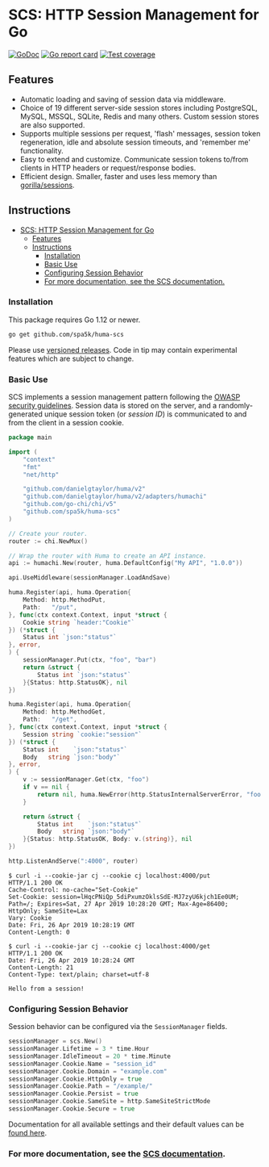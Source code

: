 # SCS: HTTP Session Management for Go

[![GoDoc](https://godoc.org/github.com/spa5k/huma-scs?status.png)](https://pkg.go.dev/github.com/spa5k/huma-scs?tab=doc)
[![Go report card](https://goreportcard.com/badge/github.com/spa5k/huma-scs)](https://goreportcard.com/report/github.com/spa5k/huma-scs)
[![Test coverage](http://gocover.io/_badge/github.com/spa5k/huma-scs)](https://gocover.io/github.com/spa5k/huma-scs)

## Features

- Automatic loading and saving of session data via middleware.
- Choice of 19 different server-side session stores including PostgreSQL, MySQL, MSSQL, SQLite, Redis and many others. Custom session stores are also supported.
- Supports multiple sessions per request, 'flash' messages, session token regeneration, idle and absolute session timeouts, and 'remember me' functionality.
- Easy to extend and customize. Communicate session tokens to/from clients in HTTP headers or request/response bodies.
- Efficient design. Smaller, faster and uses less memory than [gorilla/sessions](https://github.com/gorilla/sessions).

## Instructions

- [SCS: HTTP Session Management for Go](#scs-http-session-management-for-go)
	- [Features](#features)
	- [Instructions](#instructions)
		- [Installation](#installation)
		- [Basic Use](#basic-use)
		- [Configuring Session Behavior](#configuring-session-behavior)
		- [For more documentation, see the SCS documentation.](#for-more-documentation-see-the-scs-documentation)

### Installation

This package requires Go 1.12 or newer.

```sh
go get github.com/spa5k/huma-scs
```

Please use [versioned releases](https://github.com/spa5k/huma-scs/releases). Code in tip may contain experimental features which are subject to change.

### Basic Use

SCS implements a session management pattern following the [OWASP security guidelines](https://github.com/OWASP/CheatSheetSeries/blob/master/cheatsheets/Session_Management_Cheat_Sheet.md). Session data is stored on the server, and a randomly-generated unique session token (or _session ID_) is communicated to and from the client in a session cookie.

```go
package main

import (
	"context"
	"fmt"
	"net/http"

	"github.com/danielgtaylor/huma/v2"
	"github.com/danielgtaylor/huma/v2/adapters/humachi"
	"github.com/go-chi/chi/v5"
	"github.com/spa5k/huma-scs"
)

// Create your router.
router := chi.NewMux()

// Wrap the router with Huma to create an API instance.
api := humachi.New(router, huma.DefaultConfig("My API", "1.0.0"))

api.UseMiddleware(sessionManager.LoadAndSave)

huma.Register(api, huma.Operation{
	Method: http.MethodPut,
	Path:   "/put",
}, func(ctx context.Context, input *struct {
	Cookie string `header:"Cookie"`
}) (*struct {
	Status int `json:"status"`
}, error,
) {
	sessionManager.Put(ctx, "foo", "bar")
	return &struct {
		Status int `json:"status"`
	}{Status: http.StatusOK}, nil
})

huma.Register(api, huma.Operation{
	Method: http.MethodGet,
	Path:   "/get",
}, func(ctx context.Context, input *struct {
	Session string `cookie:"session"`
}) (*struct {
	Status int    `json:"status"`
	Body   string `json:"body"`
}, error,
) {
	v := sessionManager.Get(ctx, "foo")
	if v == nil {
		return nil, huma.NewError(http.StatusInternalServerError, "foo does not exist in session")
	}

	return &struct {
		Status int    `json:"status"`
		Body   string `json:"body"`
	}{Status: http.StatusOK, Body: v.(string)}, nil
})

http.ListenAndServe(":4000", router)
```

```
$ curl -i --cookie-jar cj --cookie cj localhost:4000/put
HTTP/1.1 200 OK
Cache-Control: no-cache="Set-Cookie"
Set-Cookie: session=lHqcPNiQp_5diPxumzOklsSdE-MJ7zyU6kjch1Ee0UM; Path=/; Expires=Sat, 27 Apr 2019 10:28:20 GMT; Max-Age=86400; HttpOnly; SameSite=Lax
Vary: Cookie
Date: Fri, 26 Apr 2019 10:28:19 GMT
Content-Length: 0

$ curl -i --cookie-jar cj --cookie cj localhost:4000/get
HTTP/1.1 200 OK
Date: Fri, 26 Apr 2019 10:28:24 GMT
Content-Length: 21
Content-Type: text/plain; charset=utf-8

Hello from a session!
```

### Configuring Session Behavior

Session behavior can be configured via the `SessionManager` fields.

```go
sessionManager = scs.New()
sessionManager.Lifetime = 3 * time.Hour
sessionManager.IdleTimeout = 20 * time.Minute
sessionManager.Cookie.Name = "session_id"
sessionManager.Cookie.Domain = "example.com"
sessionManager.Cookie.HttpOnly = true
sessionManager.Cookie.Path = "/example/"
sessionManager.Cookie.Persist = true
sessionManager.Cookie.SameSite = http.SameSiteStrictMode
sessionManager.Cookie.Secure = true
```

Documentation for all available settings and their default values can be [found here](https://pkg.go.dev/github.com/spa5k/huma-scs#SessionManager).


### For more documentation, see the [SCS documentation](https://pkg.go.dev/github.com/alexedwards/scs/v2).
